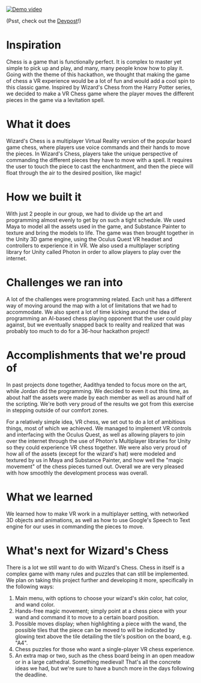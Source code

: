[![Demo video](https://github.com/jordansmithsgames/jordansmithsgames/blob/main/readmes/wizardschess/youtubegif.gif)](https://www.youtube.com/embed/guHtKY6lrWA)

(Psst, check out the [Devpost](https://www.devpost.com/software/wizard-s-chess-5qwber)!)

# Inspiration
Chess is a game that is functionally perfect. It is complex to master yet simple to pick up and play, and many, many people know how to play it. Going with the theme of this hackathon, we thought that making the game of chess a VR experience would be a lot of fun and would add a cool spin to this classic game. Inspired by Wizard's Chess from the Harry Potter series, we decided to make a VR Chess game where the player moves the different pieces in the game via a levitation spell.

# What it does
Wizard's Chess is a multiplayer Virtual Reality version of the popular board game chess, where players use voice commands and their hands to move the pieces. In Wizard's Chess, players take the unique perspective of commanding the different pieces they have to move with a spell. It requires the user to touch the piece to cast the enchantment, and then the piece will float through the air to the desired position, like magic!

# How we built it
With just 2 people in our group, we had to divide up the art and programming almost evenly to get by on such a tight schedule. We used Maya to model all the assets used in the game, and Substance Painter to texture and bring the models to life. The game was then brought together in the Unity 3D game engine, using the Oculus Quest VR headset and controllers to experience it in VR. We also used a multiplayer scripting library for Unity called Photon in order to allow players to play over the internet.

# Challenges we ran into
A lot of the challenges were programming related. Each unit has a different way of moving around the map with a lot of limitations that we had to accommodate. We also spent a lot of time kicking around the idea of programming an AI-based chess playing opponent that the user could play against, but we eventually snapped back to reality and realized that was probably too much to do for a 36-hour hackathon project!

# Accomplishments that we're proud of
In past projects done together, Aadithya tended to focus more on the art, while Jordan did the programming. We decided to even it out this time, as about half the assets were made by each member as well as around half of the scripting. We're both very proud of the results we got from this exercise in stepping outside of our comfort zones.

For a relatively simple idea, VR chess, we set out to do a lot of ambitious things, most of which we achieved. We managed to implement VR controls and interfacing with the Oculus Quest, as well as allowing players to join over the internet through the use of Photon's Multiplayer libraries for Unity so they could experience VR chess together. We were also very proud of how all of the assets (except for the wizard's hat) were modeled and textured by us in Maya and Substance Painter, and how well the "magic movement" of the chess pieces turned out. Overall we are very pleased with how smoothly the development process was overall.

# What we learned
We learned how to make VR work in a multiplayer setting, with networked 3D objects and animations, as well as how to use Google's Speech to Text engine for our uses in commanding the pieces to move.

# What's next for Wizard's Chess
There is a lot we still want to do with Wizard's Chess. Chess in itself is a complex game with many rules and puzzles that can still be implemented. We plan on taking this project further and developing it more, specifically in the following ways:
1. Main menu, with options to choose your wizard's skin color, hat color, and wand color.
2. Hands-free magic movement; simply point at a chess piece with your wand and command it to move to a certain board position.
3. Possible moves display; when highlighting a piece with the wand, the possible tiles that the piece can be moved to will be indicated by glowing text above the tile detailing the tile's position on the board, e.g. "A4".
4. Chess puzzles for those who want a single-player VR chess experience.
5. An extra map or two, such as the chess board being in an open meadow or in a large cathedral. Something medieval! That's all the concrete ideas we had, but we're sure to have a bunch more in the days following the deadline.
